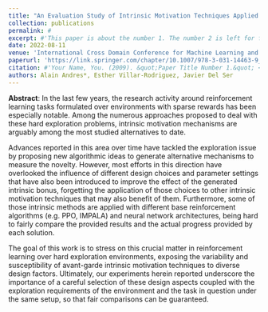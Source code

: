 ```yaml
---
title: "An Evaluation Study of Intrinsic Motivation Techniques Applied to Reinforcement Learning over Hard Exploration Environments"
collection: publications
permalink: #
excerpt: #'This paper is about the number 1. The number 2 is left for future work.'
date: 2022-08-11
venue: 'International Cross Domain Conference for Machine Learning and Knowledge Extraction, CD-MAKE'
paperurl: 'https://link.springer.com/chapter/10.1007/978-3-031-14463-9_13'
citation: #'Your Name, You. (2009). &quot;Paper Title Number 1.&quot; <i>Journal 1</i>. 1(1).'
authors: Alain Andres*, Esther Villar-Rodriguez, Javier Del Ser
---
```

**Abstract**: In the last few years, the research activity around reinforcement learning tasks formulated over environments with sparse rewards has been especially notable. Among the numerous approaches proposed to deal with these hard exploration problems, intrinsic motivation mechanisms are arguably among the most studied alternatives to date. 

Advances reported in this area over time have tackled the exploration issue by proposing new algorithmic ideas to generate alternative mechanisms to measure the novelty. However, most efforts in this direction have overlooked the influence of different design choices and parameter settings that have also been introduced to improve the effect of the generated intrinsic bonus, forgetting the application of those choices to other intrinsic motivation techniques that may also benefit of them. Furthermore, some of those intrinsic methods are applied with different base reinforcement algorithms (e.g. PPO, IMPALA) and neural network architectures, being hard to fairly compare the provided results and the actual progress provided by each solution. 

The goal of this work is to stress on this crucial matter in reinforcement learning over hard exploration environments, exposing the variability and susceptibility of avant-garde intrinsic motivation techniques to diverse design factors. Ultimately, our experiments herein reported underscore the importance of a careful selection of these design aspects coupled with the exploration requirements of the environment and the task in question under the same setup, so that fair comparisons can be guaranteed.